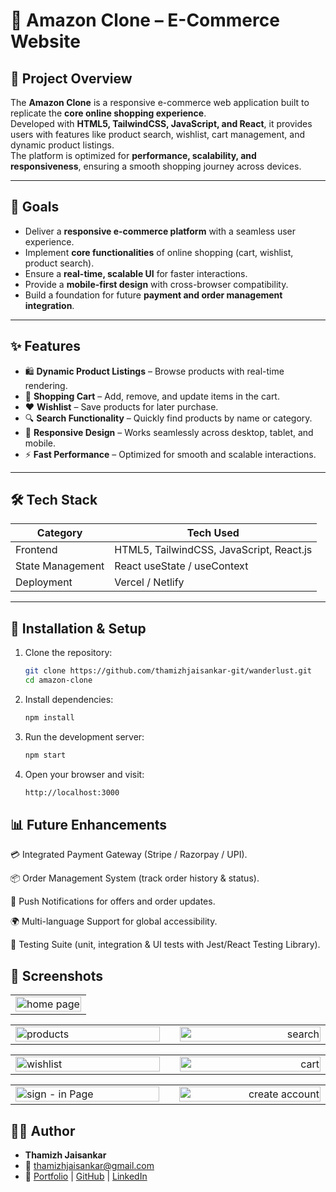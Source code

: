 # 🛒 Amazon Clone – E-Commerce Website  

## 📖 Project Overview  
The **Amazon Clone** is a responsive e-commerce web application built to replicate the **core online shopping experience**.  
Developed with **HTML5, TailwindCSS, JavaScript, and React**, it provides users with features like product search, wishlist, cart management, and dynamic product listings.  
The platform is optimized for **performance, scalability, and responsiveness**, ensuring a smooth shopping journey across devices.  

---

## 🎯 Goals  
- Deliver a **responsive e-commerce platform** with a seamless user experience.  
- Implement **core functionalities** of online shopping (cart, wishlist, product search).  
- Ensure a **real-time, scalable UI** for faster interactions.  
- Provide a **mobile-first design** with cross-browser compatibility.  
- Build a foundation for future **payment and order management integration**.  

---

## ✨ Features  
- 🛍️ **Dynamic Product Listings** – Browse products with real-time rendering.  
- 🛒 **Shopping Cart** – Add, remove, and update items in the cart.  
- ❤️ **Wishlist** – Save products for later purchase.  
- 🔍 **Search Functionality** – Quickly find products by name or category.  
- 📱 **Responsive Design** – Works seamlessly across desktop, tablet, and mobile.  
- ⚡ **Fast Performance** – Optimized for smooth and scalable interactions.  

---

## 🛠️ Tech Stack  

| Category         | Tech Used                        |  
|------------------|----------------------------------|  
| Frontend         | HTML5, TailwindCSS, JavaScript, React.js |  
| State Management | React useState / useContext       |  
| Deployment       | Vercel / Netlify                 |  

---

## 🚀 Installation & Setup  

1. Clone the repository:
   ```bash
   git clone https://github.com/thamizhjaisankar-git/wanderlust.git
   cd amazon-clone
3. Install dependencies:
   ```bash
   npm install

4. Run the development server:
   ```bash
   npm start

5. Open your browser and visit:
   ```bash
   http://localhost:3000


## 📊 Future Enhancements

💳 Integrated Payment Gateway (Stripe / Razorpay / UPI).

📦 Order Management System (track order history & status).

🔔 Push Notifications for offers and order updates.

🌍 Multi-language Support for global accessibility.

🧪 Testing Suite (unit, integration & UI tests with Jest/React Testing Library).


## 📸 Screenshots

<table width="100%">
  <tr>
    <td align="left" width="100%">
      <img src="./public/home page.png" alt="home page" width="100%">
    </td>
</table>

<table width="100%">
  <tr>
    <td align="left" width="50%">
      <img src="./public/all products.png" alt="products" width="100%">
    </td>
    <td width="1%"></td> <!-- gap -->
    <td align="right" width="50%">
      <img src="./public/search" alt="search" width="100%">
    </td>
  </tr>
</table>

<table width="100%">
  <tr>
    <td align="left" width="50%">
      <img src="./public/wishlist.png" alt="wishlist" width="100%">
    </td>
    <td width="1%"></td> <!-- gap -->
    <td align="right" width="50%">
      <img src="./public/cart.png" alt="cart" width="100%">
    </td>
  </tr>
</table>

<table width="100%">
  <tr>
    <td align="left" width="50%">
      <img src="./public/signin.png" alt="sign - in Page" width="100%">
    </td>
    <td width="1%"></td> <!-- gap -->
    <td align="right" width="50%">
      <img src="./public/sign up.png" alt="create account" width="100%">
    </td>
  </tr>
</table>


## 👨‍💻 Author
- **Thamizh Jaisankar**
- 📧 [thamizhjaisankar@gmail.com](mailto:thamizhjaisankar@gmail.com)
- 🔗 [Portfolio](https://portfolio-fawn-beta-24.vercel.app/) | [GitHub](https://github.com/Thamizhjaisankar-git) | [LinkedIn](https://www.linkedin.com/in/thamizhjaisankar)




